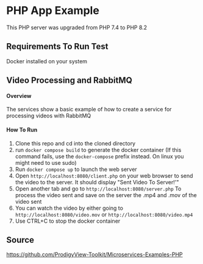 # PHP App Example
This PHP server was upgraded from PHP 7.4 to PHP 8.2

## Requirements To Run Test
Docker installed on your system

## Video Processing and RabbitMQ
#### Overview
The services show a basic example of how to create a service for processing videos with RabbitMQ

#### How To Run
1. Clone this repo and cd into the cloned directory
2. run `docker compose build` to generate the docker container (If this command fails, use the `docker-compose` prefix instead. On linux you might need to use sudo)
3. Run `docker compose up` to launch the web server
4. Open `http://localhost:8080/client.php` on your web browser to send the video to the server. It should display "Sent Video To Server!'"
5. Open another tab and go to `http://localhost:8080/server.php` To process the video sent and save on the server the .mp4 and .mov of the video sent
6. You can watch the video by either going to `http://localhost:8080/video.mov` or `http://localhost:8080/video.mp4`
7. Use CTRL+C to stop the docker container

## Source
<https://github.com/ProdigyView-Toolkit/Microservices-Examples-PHP>
